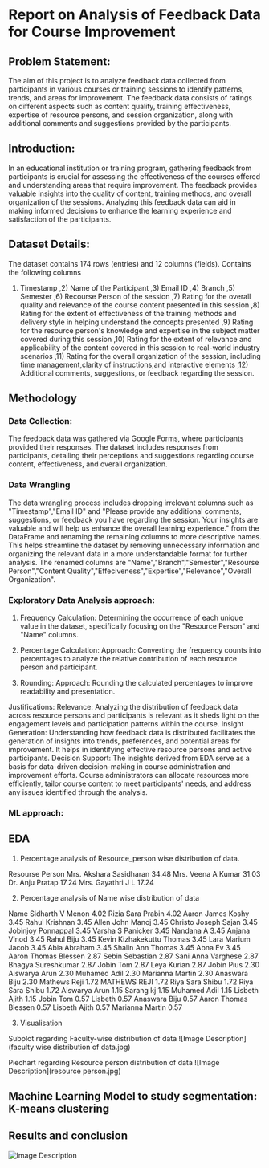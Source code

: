 # Report on Analysis of Feedback Data for Course Improvement

## Problem Statement:
The aim of this project is to analyze feedback data collected from participants in various courses or training sessions to identify patterns, trends, and areas for improvement. The feedback data consists of ratings on different aspects such as content quality, training effectiveness, expertise of resource persons, and session organization, along with additional comments and suggestions provided by the participants.

## Introduction:
In an educational institution or training program, gathering feedback from participants is crucial for assessing the effectiveness of the courses offered and understanding areas that require improvement. The feedback provides valuable insights into the quality of content, training methods, and overall organization of the sessions. Analyzing this feedback data can aid in making informed decisions to enhance the learning experience and satisfaction of the participants.

## Dataset Details:
The dataset contains 174 rows (entries) and 12 columns (fields).
Contains the following columns
1) Timestamp ,2) Name of the Participant ,3) Email ID ,4) Branch ,5) Semester ,6) Recourse Person of the session ,7) Rating for the overall quality and relevance of the course content presented in this session ,8) Rating for the extent of effectiveness of the training methods and delivery style in helping understand the concepts presented ,9) Rating for the resource person's knowledge and expertise in the subject matter covered during this session ,10) Rating for the extent of relevance and applicability of the content covered in this session to real-world industry scenarios ,11) Rating for the overall organization of the session, including time management,clarity of instructions,and interactive elements ,12) Additional comments, suggestions, or feedback regarding the session.

## Methodology

### Data Collection:
The feedback data was gathered via Google Forms, where participants provided their responses. The dataset includes responses from participants, detailing their perceptions and suggestions regarding course content, effectiveness, and overall organization.

### Data Wrangling

The data wrangling process includes dropping irrelevant columns such as "Timestamp","Email ID" and "Please provide any additional comments, suggestions, or feedback you have regarding the session. Your insights are valuable and will help us enhance the overall learning experience." from the DataFrame and renaming the remaining columns to more descriptive names. This helps streamline the dataset by removing unnecessary information and organizing the relevant data in a more understandable format for further analysis. The renamed columns are "Name","Branch","Semester","Resourse Person","Content Quality","Effeciveness","Expertise","Relevance","Overall Organization".

### Exploratory Data Analysis approach:

1. Frequency Calculation:
Determining the occurrence of each unique value in the dataset, specifically focusing on the "Resource Person" and "Name" columns.

2. Percentage Calculation:
Approach: Converting the frequency counts into percentages to analyze the relative contribution of each resource person and participant.

3. Rounding:
Approach: Rounding the calculated percentages to improve readability and presentation.

Justifications:
Relevance: Analyzing the distribution of feedback data across resource persons and participants is relevant as it sheds light on the engagement levels and participation patterns within the course.
Insight Generation: Understanding how feedback data is distributed facilitates the generation of insights into trends, preferences, and potential areas for improvement. It helps in identifying effective resource persons and active participants.
Decision Support: The insights derived from EDA serve as a basis for data-driven decision-making in course administration and improvement efforts. Course administrators can allocate resources more efficiently, tailor course content to meet participants' needs, and address any issues identified through the analysis.

### ML approach:


## EDA

1) Percentage analysis of Resource_person wise distribution of data.

Resourse Person
Mrs. Akshara Sasidharan    34.48
Mrs. Veena A Kumar         31.03
Dr. Anju Pratap            17.24
Mrs. Gayathri J L          17.24

2) Percentage analysis of Name wise distribution of data

Name
Sidharth V Menon             4.02
Rizia Sara Prabin            4.02
Aaron James Koshy            3.45
Rahul Krishnan               3.45
Allen John Manoj             3.45
Christo Joseph Sajan         3.45
Jobinjoy Ponnappal           3.45
Varsha S Panicker            3.45
Nandana A                    3.45
Anjana Vinod                 3.45
Rahul Biju                   3.45
Kevin Kizhakekuttu Thomas    3.45
Lara Marium Jacob            3.45
Abia Abraham                 3.45
Shalin Ann Thomas            3.45
Abna Ev                      3.45
Aaron Thomas Blessen         2.87
Sebin Sebastian              2.87
Sani Anna Varghese           2.87
Bhagya Sureshkumar           2.87
Jobin Tom                    2.87
Leya Kurian                  2.87
Jobin Pius                   2.30
Aiswarya Arun                2.30
Muhamed Adil                 2.30
Marianna Martin              2.30
Anaswara Biju                2.30
Mathews Reji                 1.72
MATHEWS REJI                 1.72
Riya Sara Shibu              1.72
Riya Sara Shibu              1.72
Aiswarya Arun                1.15
Sarang kj                    1.15
Muhamed Adil                 1.15
Lisbeth Ajith                1.15
Jobin Tom                    0.57
Lisbeth                      0.57
Anaswara Biju                0.57
Aaron Thomas Blessen         0.57
Lisbeth Ajith                0.57
Marianna Martin              0.57

3) Visualisation

Subplot regarding Faculty-wise distribution of data
![Image Description](faculty wise distribution of data.jpg)

Piechart regarding Resource person distribution of data
![Image Description](resource person.jpg)




## Machine Learning Model to study segmentation: K-means clustering



## Results and conclusion

![Image Description](visualisation.jpg)





